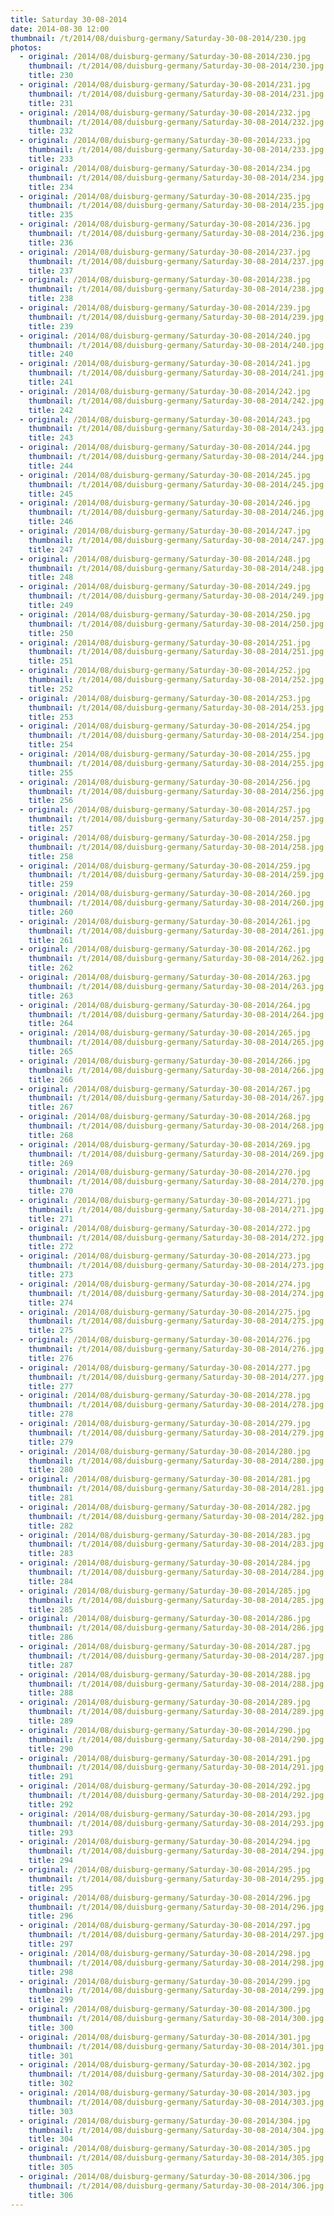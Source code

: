 ```yaml
---
title: Saturday 30-08-2014
date: 2014-08-30 12:00
thumbnail: /t/2014/08/duisburg-germany/Saturday-30-08-2014/230.jpg
photos:
  - original: /2014/08/duisburg-germany/Saturday-30-08-2014/230.jpg
    thumbnail: /t/2014/08/duisburg-germany/Saturday-30-08-2014/230.jpg
    title: 230
  - original: /2014/08/duisburg-germany/Saturday-30-08-2014/231.jpg
    thumbnail: /t/2014/08/duisburg-germany/Saturday-30-08-2014/231.jpg
    title: 231
  - original: /2014/08/duisburg-germany/Saturday-30-08-2014/232.jpg
    thumbnail: /t/2014/08/duisburg-germany/Saturday-30-08-2014/232.jpg
    title: 232
  - original: /2014/08/duisburg-germany/Saturday-30-08-2014/233.jpg
    thumbnail: /t/2014/08/duisburg-germany/Saturday-30-08-2014/233.jpg
    title: 233
  - original: /2014/08/duisburg-germany/Saturday-30-08-2014/234.jpg
    thumbnail: /t/2014/08/duisburg-germany/Saturday-30-08-2014/234.jpg
    title: 234
  - original: /2014/08/duisburg-germany/Saturday-30-08-2014/235.jpg
    thumbnail: /t/2014/08/duisburg-germany/Saturday-30-08-2014/235.jpg
    title: 235
  - original: /2014/08/duisburg-germany/Saturday-30-08-2014/236.jpg
    thumbnail: /t/2014/08/duisburg-germany/Saturday-30-08-2014/236.jpg
    title: 236
  - original: /2014/08/duisburg-germany/Saturday-30-08-2014/237.jpg
    thumbnail: /t/2014/08/duisburg-germany/Saturday-30-08-2014/237.jpg
    title: 237
  - original: /2014/08/duisburg-germany/Saturday-30-08-2014/238.jpg
    thumbnail: /t/2014/08/duisburg-germany/Saturday-30-08-2014/238.jpg
    title: 238
  - original: /2014/08/duisburg-germany/Saturday-30-08-2014/239.jpg
    thumbnail: /t/2014/08/duisburg-germany/Saturday-30-08-2014/239.jpg
    title: 239
  - original: /2014/08/duisburg-germany/Saturday-30-08-2014/240.jpg
    thumbnail: /t/2014/08/duisburg-germany/Saturday-30-08-2014/240.jpg
    title: 240
  - original: /2014/08/duisburg-germany/Saturday-30-08-2014/241.jpg
    thumbnail: /t/2014/08/duisburg-germany/Saturday-30-08-2014/241.jpg
    title: 241
  - original: /2014/08/duisburg-germany/Saturday-30-08-2014/242.jpg
    thumbnail: /t/2014/08/duisburg-germany/Saturday-30-08-2014/242.jpg
    title: 242
  - original: /2014/08/duisburg-germany/Saturday-30-08-2014/243.jpg
    thumbnail: /t/2014/08/duisburg-germany/Saturday-30-08-2014/243.jpg
    title: 243
  - original: /2014/08/duisburg-germany/Saturday-30-08-2014/244.jpg
    thumbnail: /t/2014/08/duisburg-germany/Saturday-30-08-2014/244.jpg
    title: 244
  - original: /2014/08/duisburg-germany/Saturday-30-08-2014/245.jpg
    thumbnail: /t/2014/08/duisburg-germany/Saturday-30-08-2014/245.jpg
    title: 245
  - original: /2014/08/duisburg-germany/Saturday-30-08-2014/246.jpg
    thumbnail: /t/2014/08/duisburg-germany/Saturday-30-08-2014/246.jpg
    title: 246
  - original: /2014/08/duisburg-germany/Saturday-30-08-2014/247.jpg
    thumbnail: /t/2014/08/duisburg-germany/Saturday-30-08-2014/247.jpg
    title: 247
  - original: /2014/08/duisburg-germany/Saturday-30-08-2014/248.jpg
    thumbnail: /t/2014/08/duisburg-germany/Saturday-30-08-2014/248.jpg
    title: 248
  - original: /2014/08/duisburg-germany/Saturday-30-08-2014/249.jpg
    thumbnail: /t/2014/08/duisburg-germany/Saturday-30-08-2014/249.jpg
    title: 249
  - original: /2014/08/duisburg-germany/Saturday-30-08-2014/250.jpg
    thumbnail: /t/2014/08/duisburg-germany/Saturday-30-08-2014/250.jpg
    title: 250
  - original: /2014/08/duisburg-germany/Saturday-30-08-2014/251.jpg
    thumbnail: /t/2014/08/duisburg-germany/Saturday-30-08-2014/251.jpg
    title: 251
  - original: /2014/08/duisburg-germany/Saturday-30-08-2014/252.jpg
    thumbnail: /t/2014/08/duisburg-germany/Saturday-30-08-2014/252.jpg
    title: 252
  - original: /2014/08/duisburg-germany/Saturday-30-08-2014/253.jpg
    thumbnail: /t/2014/08/duisburg-germany/Saturday-30-08-2014/253.jpg
    title: 253
  - original: /2014/08/duisburg-germany/Saturday-30-08-2014/254.jpg
    thumbnail: /t/2014/08/duisburg-germany/Saturday-30-08-2014/254.jpg
    title: 254
  - original: /2014/08/duisburg-germany/Saturday-30-08-2014/255.jpg
    thumbnail: /t/2014/08/duisburg-germany/Saturday-30-08-2014/255.jpg
    title: 255
  - original: /2014/08/duisburg-germany/Saturday-30-08-2014/256.jpg
    thumbnail: /t/2014/08/duisburg-germany/Saturday-30-08-2014/256.jpg
    title: 256
  - original: /2014/08/duisburg-germany/Saturday-30-08-2014/257.jpg
    thumbnail: /t/2014/08/duisburg-germany/Saturday-30-08-2014/257.jpg
    title: 257
  - original: /2014/08/duisburg-germany/Saturday-30-08-2014/258.jpg
    thumbnail: /t/2014/08/duisburg-germany/Saturday-30-08-2014/258.jpg
    title: 258
  - original: /2014/08/duisburg-germany/Saturday-30-08-2014/259.jpg
    thumbnail: /t/2014/08/duisburg-germany/Saturday-30-08-2014/259.jpg
    title: 259
  - original: /2014/08/duisburg-germany/Saturday-30-08-2014/260.jpg
    thumbnail: /t/2014/08/duisburg-germany/Saturday-30-08-2014/260.jpg
    title: 260
  - original: /2014/08/duisburg-germany/Saturday-30-08-2014/261.jpg
    thumbnail: /t/2014/08/duisburg-germany/Saturday-30-08-2014/261.jpg
    title: 261
  - original: /2014/08/duisburg-germany/Saturday-30-08-2014/262.jpg
    thumbnail: /t/2014/08/duisburg-germany/Saturday-30-08-2014/262.jpg
    title: 262
  - original: /2014/08/duisburg-germany/Saturday-30-08-2014/263.jpg
    thumbnail: /t/2014/08/duisburg-germany/Saturday-30-08-2014/263.jpg
    title: 263
  - original: /2014/08/duisburg-germany/Saturday-30-08-2014/264.jpg
    thumbnail: /t/2014/08/duisburg-germany/Saturday-30-08-2014/264.jpg
    title: 264
  - original: /2014/08/duisburg-germany/Saturday-30-08-2014/265.jpg
    thumbnail: /t/2014/08/duisburg-germany/Saturday-30-08-2014/265.jpg
    title: 265
  - original: /2014/08/duisburg-germany/Saturday-30-08-2014/266.jpg
    thumbnail: /t/2014/08/duisburg-germany/Saturday-30-08-2014/266.jpg
    title: 266
  - original: /2014/08/duisburg-germany/Saturday-30-08-2014/267.jpg
    thumbnail: /t/2014/08/duisburg-germany/Saturday-30-08-2014/267.jpg
    title: 267
  - original: /2014/08/duisburg-germany/Saturday-30-08-2014/268.jpg
    thumbnail: /t/2014/08/duisburg-germany/Saturday-30-08-2014/268.jpg
    title: 268
  - original: /2014/08/duisburg-germany/Saturday-30-08-2014/269.jpg
    thumbnail: /t/2014/08/duisburg-germany/Saturday-30-08-2014/269.jpg
    title: 269
  - original: /2014/08/duisburg-germany/Saturday-30-08-2014/270.jpg
    thumbnail: /t/2014/08/duisburg-germany/Saturday-30-08-2014/270.jpg
    title: 270
  - original: /2014/08/duisburg-germany/Saturday-30-08-2014/271.jpg
    thumbnail: /t/2014/08/duisburg-germany/Saturday-30-08-2014/271.jpg
    title: 271
  - original: /2014/08/duisburg-germany/Saturday-30-08-2014/272.jpg
    thumbnail: /t/2014/08/duisburg-germany/Saturday-30-08-2014/272.jpg
    title: 272
  - original: /2014/08/duisburg-germany/Saturday-30-08-2014/273.jpg
    thumbnail: /t/2014/08/duisburg-germany/Saturday-30-08-2014/273.jpg
    title: 273
  - original: /2014/08/duisburg-germany/Saturday-30-08-2014/274.jpg
    thumbnail: /t/2014/08/duisburg-germany/Saturday-30-08-2014/274.jpg
    title: 274
  - original: /2014/08/duisburg-germany/Saturday-30-08-2014/275.jpg
    thumbnail: /t/2014/08/duisburg-germany/Saturday-30-08-2014/275.jpg
    title: 275
  - original: /2014/08/duisburg-germany/Saturday-30-08-2014/276.jpg
    thumbnail: /t/2014/08/duisburg-germany/Saturday-30-08-2014/276.jpg
    title: 276
  - original: /2014/08/duisburg-germany/Saturday-30-08-2014/277.jpg
    thumbnail: /t/2014/08/duisburg-germany/Saturday-30-08-2014/277.jpg
    title: 277
  - original: /2014/08/duisburg-germany/Saturday-30-08-2014/278.jpg
    thumbnail: /t/2014/08/duisburg-germany/Saturday-30-08-2014/278.jpg
    title: 278
  - original: /2014/08/duisburg-germany/Saturday-30-08-2014/279.jpg
    thumbnail: /t/2014/08/duisburg-germany/Saturday-30-08-2014/279.jpg
    title: 279
  - original: /2014/08/duisburg-germany/Saturday-30-08-2014/280.jpg
    thumbnail: /t/2014/08/duisburg-germany/Saturday-30-08-2014/280.jpg
    title: 280
  - original: /2014/08/duisburg-germany/Saturday-30-08-2014/281.jpg
    thumbnail: /t/2014/08/duisburg-germany/Saturday-30-08-2014/281.jpg
    title: 281
  - original: /2014/08/duisburg-germany/Saturday-30-08-2014/282.jpg
    thumbnail: /t/2014/08/duisburg-germany/Saturday-30-08-2014/282.jpg
    title: 282
  - original: /2014/08/duisburg-germany/Saturday-30-08-2014/283.jpg
    thumbnail: /t/2014/08/duisburg-germany/Saturday-30-08-2014/283.jpg
    title: 283
  - original: /2014/08/duisburg-germany/Saturday-30-08-2014/284.jpg
    thumbnail: /t/2014/08/duisburg-germany/Saturday-30-08-2014/284.jpg
    title: 284
  - original: /2014/08/duisburg-germany/Saturday-30-08-2014/285.jpg
    thumbnail: /t/2014/08/duisburg-germany/Saturday-30-08-2014/285.jpg
    title: 285
  - original: /2014/08/duisburg-germany/Saturday-30-08-2014/286.jpg
    thumbnail: /t/2014/08/duisburg-germany/Saturday-30-08-2014/286.jpg
    title: 286
  - original: /2014/08/duisburg-germany/Saturday-30-08-2014/287.jpg
    thumbnail: /t/2014/08/duisburg-germany/Saturday-30-08-2014/287.jpg
    title: 287
  - original: /2014/08/duisburg-germany/Saturday-30-08-2014/288.jpg
    thumbnail: /t/2014/08/duisburg-germany/Saturday-30-08-2014/288.jpg
    title: 288
  - original: /2014/08/duisburg-germany/Saturday-30-08-2014/289.jpg
    thumbnail: /t/2014/08/duisburg-germany/Saturday-30-08-2014/289.jpg
    title: 289
  - original: /2014/08/duisburg-germany/Saturday-30-08-2014/290.jpg
    thumbnail: /t/2014/08/duisburg-germany/Saturday-30-08-2014/290.jpg
    title: 290
  - original: /2014/08/duisburg-germany/Saturday-30-08-2014/291.jpg
    thumbnail: /t/2014/08/duisburg-germany/Saturday-30-08-2014/291.jpg
    title: 291
  - original: /2014/08/duisburg-germany/Saturday-30-08-2014/292.jpg
    thumbnail: /t/2014/08/duisburg-germany/Saturday-30-08-2014/292.jpg
    title: 292
  - original: /2014/08/duisburg-germany/Saturday-30-08-2014/293.jpg
    thumbnail: /t/2014/08/duisburg-germany/Saturday-30-08-2014/293.jpg
    title: 293
  - original: /2014/08/duisburg-germany/Saturday-30-08-2014/294.jpg
    thumbnail: /t/2014/08/duisburg-germany/Saturday-30-08-2014/294.jpg
    title: 294
  - original: /2014/08/duisburg-germany/Saturday-30-08-2014/295.jpg
    thumbnail: /t/2014/08/duisburg-germany/Saturday-30-08-2014/295.jpg
    title: 295
  - original: /2014/08/duisburg-germany/Saturday-30-08-2014/296.jpg
    thumbnail: /t/2014/08/duisburg-germany/Saturday-30-08-2014/296.jpg
    title: 296
  - original: /2014/08/duisburg-germany/Saturday-30-08-2014/297.jpg
    thumbnail: /t/2014/08/duisburg-germany/Saturday-30-08-2014/297.jpg
    title: 297
  - original: /2014/08/duisburg-germany/Saturday-30-08-2014/298.jpg
    thumbnail: /t/2014/08/duisburg-germany/Saturday-30-08-2014/298.jpg
    title: 298
  - original: /2014/08/duisburg-germany/Saturday-30-08-2014/299.jpg
    thumbnail: /t/2014/08/duisburg-germany/Saturday-30-08-2014/299.jpg
    title: 299
  - original: /2014/08/duisburg-germany/Saturday-30-08-2014/300.jpg
    thumbnail: /t/2014/08/duisburg-germany/Saturday-30-08-2014/300.jpg
    title: 300
  - original: /2014/08/duisburg-germany/Saturday-30-08-2014/301.jpg
    thumbnail: /t/2014/08/duisburg-germany/Saturday-30-08-2014/301.jpg
    title: 301
  - original: /2014/08/duisburg-germany/Saturday-30-08-2014/302.jpg
    thumbnail: /t/2014/08/duisburg-germany/Saturday-30-08-2014/302.jpg
    title: 302
  - original: /2014/08/duisburg-germany/Saturday-30-08-2014/303.jpg
    thumbnail: /t/2014/08/duisburg-germany/Saturday-30-08-2014/303.jpg
    title: 303
  - original: /2014/08/duisburg-germany/Saturday-30-08-2014/304.jpg
    thumbnail: /t/2014/08/duisburg-germany/Saturday-30-08-2014/304.jpg
    title: 304
  - original: /2014/08/duisburg-germany/Saturday-30-08-2014/305.jpg
    thumbnail: /t/2014/08/duisburg-germany/Saturday-30-08-2014/305.jpg
    title: 305
  - original: /2014/08/duisburg-germany/Saturday-30-08-2014/306.jpg
    thumbnail: /t/2014/08/duisburg-germany/Saturday-30-08-2014/306.jpg
    title: 306
---
```

